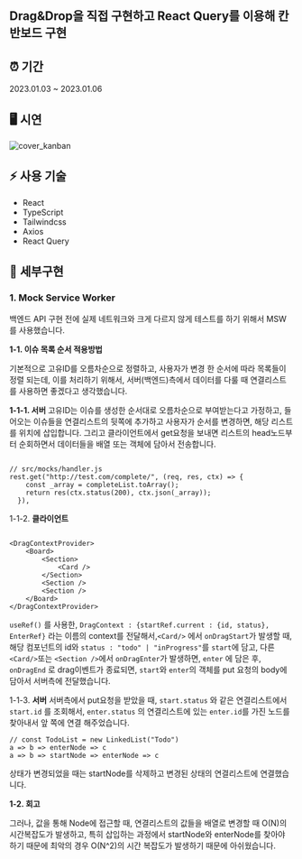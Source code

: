 ## Drag&Drop을 직접 구현하고 React Query를 이용해 칸반보드 구현

## ⏰ 기간

2023.01.03 ~ 2023.01.06

## **🖥 시연**
![cover_kanban](https://user-images.githubusercontent.com/86599495/228400855-c5fd4409-b2fa-4778-b89e-fcf69e452a54.gif)

## **⚡️ 사용 기술**

- React
- TypeScript
- Tailwindcss
- Axios
- React Query

## 📖 세부구현

### 1. Mock Service Worker

백엔드 API 구현 전에 실제 네트워크와 크게 다르지 않게 테스트를 하기 위해서 MSW를 사용했습니다.

**1-1. 이슈 목록 순서 적용방법**

기본적으로 고유ID를 오름차순으로 정렬하고, 사용자가 변경 한 순서에 따라 목록들이 정렬 되는데, 이를 처리하기 위해서, 서버(백엔드)측에서 데이터를 다룰 때 연결리스트를 사용하면 좋겠다고 생각했습니다. 

**1-1-1. 서버**
고유ID는 이슈를 생성한 순서대로 오름차순으로 부여받는다고 가정하고, 들어오는 이슈들을 연결리스트의 뒷쪽에 추가하고 사용자가 순서를 변경하면, 해당 리스트를 위치에 삽입합니다.
그리고 클라이언트에서 get요청을 보내면 리스트의 head노드부터 순회하면서 데이터들을 배열 또는 객체에 담아서 전송합니다.

```tsx

// src/mocks/handler.js
rest.get("http://test.com/complete/", (req, res, ctx) => {
    const _array = completeList.toArray();
    return res(ctx.status(200), ctx.json(_array));
  }),
```

1-1-2. **클라이언트**

```tsx

<DragContextProvider>
	<Board>
		<Section>
			<Card />
		</Section>
		<Section />
		<Section />
	</Board>
</DragContextProvider>
```

`useRef()` 를 사용한, `DragContext : {startRef.current : {id, status}, EnterRef}`  라는 이름의 context를 전달해서,`<Card/>` 에서 `onDragStart`가 발생할 때, 해당 컴포넌트의 id와 `status : "todo" | "inProgress"`를 `start`에 담고, 다른 `<Card/>`또는 `<Section />`에서 `onDragEnter`가 발생하면, `enter` 에 담은 후, `onDragEnd` 로 drag이벤트가 종료되면, `start`와 `enter`의 객체를 put 요청의 body에 담아서 서버측에 전달했습니다.

1-1-3. **서버**
서버측에서 put요청을 받았을 때, `start.status` 와 같은 연결리스트에서  `start.id` 를 조회해서, `enter.status` 의 연결리스트에 있는 `enter.id`를 가진 노드를 찾아내서 앞 쪽에 연결 해주었습니다.

```tsx
// const TodoList = new LinkedList("Todo")
a => b => enterNode => c
a => b => startNode => enterNode => c
```

상태가 변경되었을 때는 startNode를 삭제하고 변경된 상태의 연결리스트에 연결했습니다.

**1-2. 회고**

그러나, 값을 통해 Node에 접근할 때, 연결리스트의 값들을 배열로 변경할 때 O(N)의 시간복잡도가 발생하고, 특히 삽입하는 과정에서 startNode와 enterNode를 찾아야 하기 때문에 최악의 경우 O(N^2)의 시간 복잡도가 발생하기 때문에 아쉬웠습니다.
